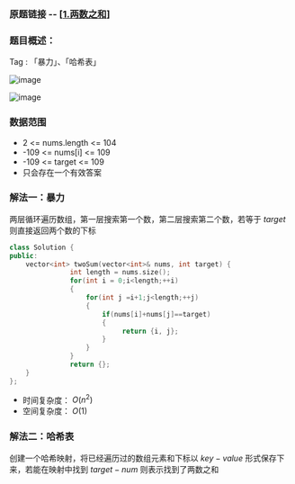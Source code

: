 ### 原题链接 -- [[1.两数之和](https://leetcode.cn/problems/two-sum/)]

### 题目概述：
Tag : 「暴力」、「哈希表」

![image](https://user-images.githubusercontent.com/99656524/196387747-861e15eb-477f-45f8-8bc4-4f4441fa41f6.png)

![image](https://user-images.githubusercontent.com/99656524/196387802-7284024f-4430-4bae-b4dd-6819efb66a87.png)

### 数据范围
* 2 <= nums.length <= 104
* -109 <= nums[i] <= 109
* -109 <= target <= 109
* 只会存在一个有效答案

### 解法一：暴力
两层循环遍历数组，第一层搜索第一个数，第二层搜索第二个数，若等于 $target$ 则直接返回两个数的下标
```cpp
class Solution {
public:
    vector<int> twoSum(vector<int>& nums, int target) {
               int length = nums.size();
               for(int i = 0;i<length;++i)
               {
                   for(int j =i+1;j<length;++j)
                   {
                       if(nums[i]+nums[j]==target)
                       {
                            return {i, j};
                       }
                   }
               }
               return {};
    }
};
```
* 时间复杂度： $O(n^2)$ 
* 空间复杂度： $O(1)$ 

### 解法二：哈希表
创建一个哈希映射，将已经遍历过的数组元素和下标以 $key-value$ 形式保存下来，若能在映射中找到 $target - num$ 则表示找到了两数之和



